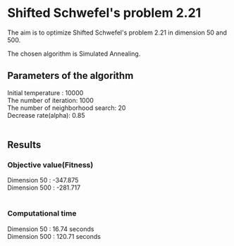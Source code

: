 # Shifted Schwefel's problem 2.21

The aim is to optimize Shifted Schwefel's problem 2.21 in dimension 50 and 500. <br />

The chosen algorithm is Simulated Annealing. <br />

## Parameters of the algorithm<br />
Initial temperature : 10000<br />
The number of iteration: 1000<br />
The number of neighborhood search: 20<br />
Decrease rate(alpha): 0.85<br /><br />


## Results<br />
### Objective value(Fitness)<br />
Dimension 50 : -347.875<br />
Dimension 500 : -281.717<br /><br />

### Computational time<br />
Dimension 50 : 16.74 seconds<br />
Dimension 500 : 120.71 seconds<br />

